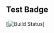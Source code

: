 ## Test Badge

[![Build Status](http://ci.fluidex.global/api/badges/ernanirst/react-tetris/status.svg)]